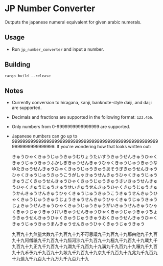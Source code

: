 # JP Number Converter

Outputs the japanese numeral equivalent for given arabic numerals.

## Usage

- Run `jp_number_converter` and input a number.

## Building

```
cargo build --release
```

## Notes

- Currently conversion to hiragana, kanji, banknote-style daiji, and daiji are supported.

- Decimals and fractions are supported in the following format: `123.456`.

- Only numbers from 0-9999999999999999 are supported.

- Japanese numbers can go up to 99999999999999999999999999999999999999999999999999999999999999999999999. If you're wondering how that looks written out:

    きゅうひゃくきゅうじゅうきゅうむりょうたいすうきゅうせんきゅうひゃくきゅうじゅうきゅうふかしぎきゅうせんきゅうひゃくきゅうじゅうきゅうなゆたきゅうせんきゅうひゃくきゅうじゅうきゅうあそうぎきゅうせんきゅうひゃくきゅうじゅうきゅうこうがしゃきゅうせんきゅうひゃくきゅうじゅうきゅうごくきゅうせんきゅうひゃくきゅうじゅうきゅうさいきゅうせんきゅうひゃくきゅうじゅうきゅうせいきゅうせんきゅうひゃくきゅうじゅうきゅうかんきゅうせんきゅうひゃくきゅうじゅうきゅうこうきゅうせんきゅうひゃくきゅうじゅうきゅうじょうきゅうせんきゅうひゃくきゅうじゅうきゅうじょきゅうせんきゅうひゃくきゅうじゅうきゅうがいきゅうせんきゅうひゃくきゅうじゅうきゅうけいきゅうせんきゅうひゃくきゅうじゅうきゅうちょうきゅうせんきゅうひゃくきゅうじゅうきゅうおくきゅうせんきゅうひゃくきゅうじゅうきゅうまんきゅうせんきゅうひゃくきゅうじゅうきゅう

    九百九十九無量大数九千九百九十九不可思議九千九百九十九那由他九千九百九十九阿僧祇九千九百九十九恒河沙九千九百九十九極九千九百九十九載九千九百九十九正九千九百九十九澗九千九百九十九溝九千九百九十九穣九千九百九十九禾予九千九百九十九垓九千九百九十九京九千九百九十九兆九千九百九十九億九千九百九十九万九千九百九十九
